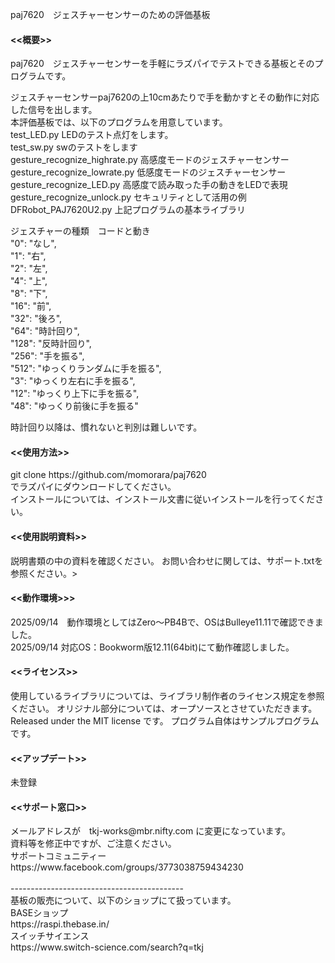 paj7620　ジェスチャーセンサーのための評価基板

<h4><<概要>></h4>
paj7620　ジェスチャーセンサーを手軽にラズパイでテストできる基板とそのプログラムです。<br>

ジェスチャーセンサーpaj7620の上10cmあたりで手を動かすとその動作に対応した信号を出します。<br>
本評価基板では、以下のプログラムを用意しています。<br>
test_LED.py			LEDのテスト点灯をします。<br>
test_sw.py			swのテストをします<br>
gesture_recognize_highrate.py	高感度モードのジェスチャーセンサー<br>
gesture_recognize_lowrate.py	低感度モードのジェスチャーセンサー<br>
gesture_recognize_LED.py		高感度で読み取った手の動きをLEDで表現<br>
gesture_recognize_unlock.py	セキュリティとして活用の例<br>
DFRobot_PAJ7620U2.py		上記プログラムの基本ライブラリ<br>

ジェスチャーの種類　コードと動き<br>
"0": "なし", <br>
"1": "右",   <br>
"2": "左",   <br>
"4": "上",   <br>
"8": "下",   <br>
"16": "前",   <br>
"32": "後ろ",   <br>
"64": "時計回り",   <br>
"128": "反時計回り",   <br>
"256": "手を振る",   <br>
"512": "ゆっくりランダムに手を振る",   <br>
"3": "ゆっくり左右に手を振る",   <br>
"12": "ゆっくり上下に手を振る",   <br>
"48": "ゆっくり前後に手を振る"<br>

時計回り以降は、慣れないと判別は難しいです。<br>

<h4><<使用方法>></h4>
git clone https://github.com/momorara/paj7620<br>
でラズパイにダウンロードしてください。<br>
インストールについては、インストール文書に従いインストールを行ってください。<br>
  
<h4><<使用説明資料>></h4>
説明書類の中の資料を確認ください。
お問い合わせに関しては、サポート.txtを参照ください。><br>

<h4><<動作環境>>></h4>
2025/09/14　動作環境としてはZero〜PB4Bで、OSはBulleye11.11で確認できました。<br>
2025/09/14 対応OS：Bookworm版12.11(64bit)にて動作確認しました。<br>

<h4><<ライセンス>></h4>
使用しているライブラリについては、ライブラリ制作者のライセンス規定を参照ください。
オリジナル部分については、オープソースとさせていただきます。
Released under the MIT license です。
プログラム自体はサンプルプログラムです。

<h4><<アップデート>></h4>
未登録<br>

<h4><<サポート窓口>></h4>
  メールアドレスが　tkj-works@mbr.nifty.com に変更になっています。<br>
  資料等を修正中ですが、ご注意ください。<br>
  サポートコミュニティー　https://www.facebook.com/groups/3773038759434230<br>
<br>
-------------------------------------------<br>
基板の販売について、以下のショップにて扱っています。<br>
BASEショップ<br>
https://raspi.thebase.in/<br>
スイッチサイエンス<br>
https://www.switch-science.com/search?q=tkj<br>
